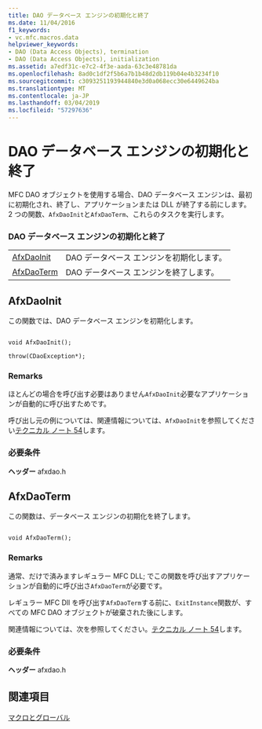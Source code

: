 ```yaml
---
title: DAO データベース エンジンの初期化と終了
ms.date: 11/04/2016
f1_keywords:
- vc.mfc.macros.data
helpviewer_keywords:
- DAO (Data Access Objects), termination
- DAO (Data Access Objects), initialization
ms.assetid: a7edf31c-e7c2-4f3e-aada-63c3e48781da
ms.openlocfilehash: 8ad0c1df2f5b6a7b1b48d2db119b04e4b3234f10
ms.sourcegitcommit: c3093251193944840e3d0a068ecc30e6449624ba
ms.translationtype: MT
ms.contentlocale: ja-JP
ms.lasthandoff: 03/04/2019
ms.locfileid: "57297636"
---
```

# <a name="dao-database-engine-initialization-and-termination"></a>DAO データベース エンジンの初期化と終了

MFC DAO オブジェクトを使用する場合、DAO データベース エンジンは、最初に初期化され、終了し、アプリケーションまたは DLL が終了する前にします。 2 つの関数、`AfxDaoInit`と`AfxDaoTerm`、これらのタスクを実行します。

### <a name="dao-database-engine-initialization-and-termination"></a>DAO データベース エンジンの初期化と終了

|||
|-|-|
|[AfxDaoInit](#afxdaoinit)|DAO データベース エンジンを初期化します。|
|[AfxDaoTerm](#afxdaoterm)|DAO データベース エンジンを終了します。|

##  <a name="afxdaoinit"></a>  AfxDaoInit

この関数では、DAO データベース エンジンを初期化します。

```

void AfxDaoInit();

throw(CDaoException*);
```

### <a name="remarks"></a>Remarks

ほとんどの場合を呼び出す必要はありません`AfxDaoInit`必要なアプリケーションが自動的に呼び出すためです。

呼び出し元の例については、関連情報については、`AfxDaoInit`を参照してください[テクニカル ノート 54](../../mfc/tn054-calling-dao-directly-while-using-mfc-dao-classes.md)します。

### <a name="requirements"></a>必要条件

  **ヘッダー** afxdao.h

##  <a name="afxdaoterm"></a>  AfxDaoTerm

この関数は、データベース エンジンの初期化を終了します。

```

void AfxDaoTerm();
```

### <a name="remarks"></a>Remarks

通常、だけで済みますレギュラー MFC DLL; でこの関数を呼び出すアプリケーションが自動的に呼び出さ`AfxDaoTerm`が必要です。

レギュラー MFC Dll を呼び出す`AfxDaoTerm`する前に、`ExitInstance`関数が、すべての MFC DAO オブジェクトが破棄された後にします。

関連情報については、次を参照してください。[テクニカル ノート 54](../../mfc/tn054-calling-dao-directly-while-using-mfc-dao-classes.md)します。

### <a name="requirements"></a>必要条件

  **ヘッダー** afxdao.h

## <a name="see-also"></a>関連項目

[マクロとグローバル](../../mfc/reference/mfc-macros-and-globals.md)
